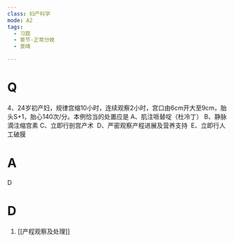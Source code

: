 ```yaml
---
class: 妇产科学
mode: A2
tags:
  - 习题
  - 章节-正常分娩
  - 景晴

---
```


# Q

4、24岁初产妇，规律宫缩10小时，连续观察2小时，宫口由6cm开大至9cm，胎头S+1，胎心140次/分。本例恰当的处置应是
A、肌注哌替啶（杜冷丁） 
B、静脉滴注缩宫素 
C、立即行剖宫产术 
D、严密观察产程进展及营养支持 
E、立即行人工破膜

# A
D
# D
1. [[产程观察及处理]]